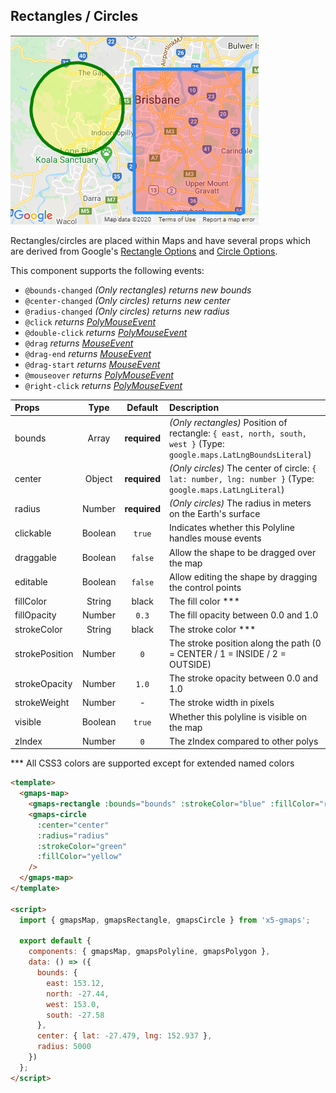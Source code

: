 ## Rectangles / Circles

![Rectangles/Circles](/img/readme-shapes.png)

Rectangles/circles are placed within Maps and have several props which are derived from Google's [Rectangle Options](https://developers.google.com/maps/documentation/javascript/reference/polygon#RectangleOptions) and [Circle Options](https://developers.google.com/maps/documentation/javascript/reference/polygon#CircleOptions).

This component supports the following events:

- `@bounds-changed` _(Only rectangles) returns new bounds_
- `@center-changed` _(Only circles) returns new center_
- `@radius-changed` _(Only circles) returns new radius_
- `@click` _returns [PolyMouseEvent](https://developers.google.com/maps/documentation/javascript/reference/polygon#PolyMouseEvent)_
- `@double-click` _returns [PolyMouseEvent](https://developers.google.com/maps/documentation/javascript/reference/polygon#PolyMouseEvent)_
- `@drag` _returns [MouseEvent](https://developers.google.com/maps/documentation/javascript/reference/map#MouseEvent)_
- `@drag-end` _returns [MouseEvent](https://developers.google.com/maps/documentation/javascript/reference/map#MouseEvent)_
- `@drag-start` _returns [MouseEvent](https://developers.google.com/maps/documentation/javascript/reference/map#MouseEvent)_
- `@mouseover` _returns [PolyMouseEvent](https://developers.google.com/maps/documentation/javascript/reference/polygon#PolyMouseEvent)_
- `@right-click` _returns [PolyMouseEvent](https://developers.google.com/maps/documentation/javascript/reference/polygon#PolyMouseEvent)_

| Props          |  Type   |   Default    | Description                                                                                                         |
| :------------- | :-----: | :----------: | :------------------------------------------------------------------------------------------------------------------ |
| bounds         |  Array  | **required** | _(Only rectangles)_ Position of rectangle: `{ east, north, south, west }` (Type: `google.maps.LatLngBoundsLiteral`) |
| center         | Object  | **required** | _(Only circles)_ The center of circle: `{ lat: number, lng: number }` (Type: `google.maps.LatLngLiteral`)           |
| radius         | Number  | **required** | _(Only circles)_ The radius in meters on the Earth's surface                                                        |
| clickable      | Boolean |    `true`    | Indicates whether this Polyline handles mouse events                                                                |
| draggable      | Boolean |   `false`    | Allow the shape to be dragged over the map                                                                          |
| editable       | Boolean |   `false`    | Allow editing the shape by dragging the control points                                                              |
| fillColor      | String  |    black     | The fill color \*\*\*                                                                                               |
| fillOpacity    | Number  |    `0.3`     | The fill opacity between 0.0 and 1.0                                                                                |
| strokeColor    | String  |    black     | The stroke color \*\*\*                                                                                             |
| strokePosition | Number  |     `0`      | The stroke position along the path (0 = CENTER / 1 = INSIDE / 2 = OUTSIDE)                                          |
| strokeOpacity  | Number  |    `1.0`     | The stroke opacity between 0.0 and 1.0                                                                              |
| strokeWeight   | Number  |      -       | The stroke width in pixels                                                                                          |
| visible        | Boolean |    `true`    | Whether this polyline is visible on the map                                                                         |
| zIndex         | Number  |     `0`      | The zIndex compared to other polys                                                                                  |

\*\*\* All CSS3 colors are supported except for extended named colors

```html
<template>
  <gmaps-map>
    <gmaps-rectangle :bounds="bounds" :strokeColor="blue" :fillColor="red" />
    <gmaps-circle
      :center="center"
      :radius="radius"
      :strokeColor="green"
      :fillColor="yellow"
    />
  </gmaps-map>
</template>

<script>
  import { gmapsMap, gmapsRectangle, gmapsCircle } from 'x5-gmaps';

  export default {
    components: { gmapsMap, gmapsPolyline, gmapsPolygon },
    data: () => ({
      bounds: {
        east: 153.12,
        north: -27.44,
        west: 153.0,
        south: -27.58
      },
      center: { lat: -27.479, lng: 152.937 },
      radius: 5000
    })
  };
</script>
```
